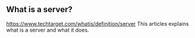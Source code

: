 ## What is a server?
https://www.techtarget.com/whatis/definition/server
This articles explains what is a server and what it does.


